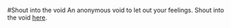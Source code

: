 #Shout into the void
An anonymous void to let out your feelings.  Shout into the void <a href="http://shout-into-the-void.jakereynolds.co/">here</a>.
